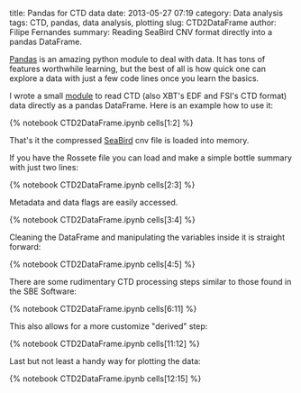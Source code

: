 title: Pandas for CTD data
date:  2013-05-27 07:19
category: Data analysis
tags: CTD, pandas, data analysis, plotting
slug: CTD2DataFrame
author: Filipe Fernandes
summary: Reading SeaBird CNV format directly into a pandas DataFrame.

[Pandas](http://pandas.pydata.org/) is an amazing python module to deal with
data.  It has tons of features worthwhile learning, but the best of all is how
quick one can explore a data with just a few code lines once you learn the
basics.

I wrote a small [module](http://code.google.com/p/python-oceans/source/browse/oceans/ctd/ctd.py#619)
to read CTD (also XBT's EDF and FSI's CTD format) data directly as a pandas
DataFrame.  Here is an example how to use it:

{% notebook CTD2DataFrame.ipynb cells[1:2] %}

That's it the compressed [SeaBird](http://www.seabird.com/software/SBEDataProcforWindows.htm) cnv file is loaded
into memory.

If you have the Rossete file you can load and make a simple bottle summary with just two lines:

{% notebook CTD2DataFrame.ipynb cells[2:3] %}

Metadata and data flags are easily accessed.

{% notebook CTD2DataFrame.ipynb cells[3:4] %}

Cleaning the DataFrame and manipulating the variables inside it is straight
forward:

{% notebook CTD2DataFrame.ipynb cells[4:5] %}

There are some rudimentary CTD processing steps similar to those found in the
SBE Software:

{% notebook CTD2DataFrame.ipynb cells[6:11] %}

This also allows for a more customize "derived" step:

{% notebook CTD2DataFrame.ipynb cells[11:12] %}

Last but not least a handy way for plotting the data:

{% notebook CTD2DataFrame.ipynb cells[12:15] %}
